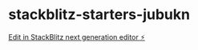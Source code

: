 # stackblitz-starters-jubukn

[Edit in StackBlitz next generation editor ⚡️](https://stackblitz.com/~/github.com/2024joelma/stackblitz-starters-jubukn)
